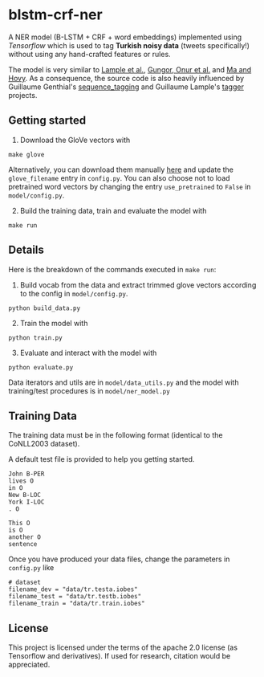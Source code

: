 # blstm-crf-ner

A NER model (B-LSTM + CRF + word embeddings) implemented using *Tensorflow* which is used to tag **Turkish noisy data** (tweets specifically!) without using any hand-crafted features or rules. 

The model is very similar to [Lample et al.](https://arxiv.org/abs/1603.01360), [Gungor, Onur et al.](https://arxiv.org/pdf/1706.00506.pdf) and [Ma and Hovy](https://arxiv.org/pdf/1603.01354.pdf). As a consequence, the source code is also heavily influenced by Guillaume Genthial's [sequence_tagging](https://github.com/guillaumegenthial/sequence_tagging) and Guillaume Lample's [tagger](https://github.com/glample/tagger) projects. 

## Getting started

1. Download the GloVe vectors with

```
make glove
```

Alternatively, you can download them manually [here](https://nlp.stanford.edu/projects/glove/) and update the `glove_filename` entry in `config.py`. You can also choose not to load pretrained word vectors by changing the entry `use_pretrained` to `False` in `model/config.py`.

2. Build the training data, train and evaluate the model with
```
make run
```

## Details

Here is the breakdown of the commands executed in `make run`:

1. Build vocab from the data and extract trimmed glove vectors according to the config in `model/config.py`.

```
python build_data.py
```

2. Train the model with

```
python train.py
```


3. Evaluate and interact with the model with

```
python evaluate.py
```

Data iterators and utils are in `model/data_utils.py` and the model with training/test procedures is in `model/ner_model.py`

## Training Data

The training data must be in the following format (identical to the CoNLL2003 dataset).

A default test file is provided to help you getting started.

```
John B-PER
lives O
in O
New B-LOC
York I-LOC
. O

This O
is O
another O
sentence
```

Once you have produced your data files, change the parameters in `config.py` like

```
# dataset
filename_dev = "data/tr.testa.iobes"
filename_test = "data/tr.testb.iobes"
filename_train = "data/tr.train.iobes"
```

## License

This project is licensed under the terms of the apache 2.0 license (as Tensorflow and derivatives). If used for research, citation would be appreciated.

